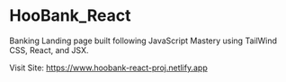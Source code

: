 # HooBank_React
Banking Landing page built following JavaScript Mastery using TailWind CSS, React, and JSX.


Visit Site: https://www.hoobank-react-proj.netlify.app
